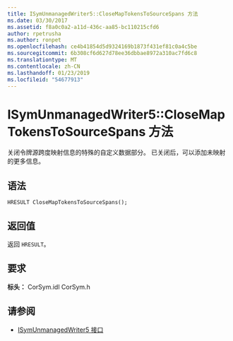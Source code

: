```yaml
---
title: ISymUnmanagedWriter5::CloseMapTokensToSourceSpans 方法
ms.date: 03/30/2017
ms.assetid: f8a0c0a2-a11d-436c-aa85-bc110215cfd6
author: rpetrusha
ms.author: ronpet
ms.openlocfilehash: ce4b41854d5d9324169b1873f431ef81c0a4c5be
ms.sourcegitcommit: 6b308cf6d627d78ee36dbbae8972a310ac7fd6c8
ms.translationtype: MT
ms.contentlocale: zh-CN
ms.lasthandoff: 01/23/2019
ms.locfileid: "54677913"
---
```

# <a name="isymunmanagedwriter5closemaptokenstosourcespans-method"></a>ISymUnmanagedWriter5::CloseMapTokensToSourceSpans 方法
关闭令牌源跨度映射信息的特殊的自定义数据部分。 已关闭后，可以添加未映射的更多信息。  
  
## <a name="syntax"></a>语法  
  
```idl  
HRESULT CloseMapTokensToSourceSpans();  
```  
  
## <a name="return-value"></a>返回值  
 返回 `HRESULT`。  
  
## <a name="requirements"></a>要求  
 **标头：** CorSym.idl CorSym.h  
  
## <a name="see-also"></a>请参阅
- [ISymUnmanagedWriter5 接口](../../../../docs/framework/unmanaged-api/diagnostics/isymunmanagedwriter5-interface.md)
